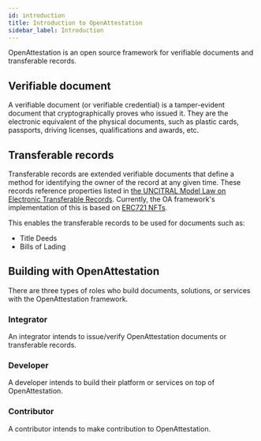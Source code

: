 ```yaml
---
id: introduction
title: Introduction to OpenAttestation
sidebar_label: Introduction
---
```


OpenAttestation is an open source framework for verifiable documents and transferable records.

## Verifiable document

A verifiable document (or verifiable credential) is a tamper-evident document that cryptographically proves who issued it. They are the electronic equivalent of the physical documents, such as plastic cards, passports, driving licenses, qualifications and awards, etc.

## Transferable records

Transferable records are extended verifiable documents that define a method for identifying the owner of the record at any given time. These records reference properties listed in [the UNCITRAL Model Law on Electronic Transferable Records](https://uncitral.un.org/en/texts/ecommerce/modellaw/electronic_transferable_records). Currently, the OA framework's implementation of this is based on [ERC721 NFTs](https://eips.ethereum.org/EIPS/eip-721).

This enables the transferable records to be used for documents such as:

- Title Deeds
- Bills of Lading

## Building with OpenAttestation

There are three types of roles who build documents, solutions, or services with the OpenAttestation framework.

### Integrator

An integrator intends to issue/verify OpenAttestation documents or transferable records.

### Developer

A developer intends to build their platform or services on top of OpenAttestation.

### Contributor

A contributor intends to make contribution to OpenAttestation.
